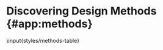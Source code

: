 # Discovering Design Methods {#app:methods}

<!--figure manually is tricky. try to load full latex? store in markdown table? add refs?-->

<!--## Table of 100 Design Methods-->

<!-- TODO write intro & add in refs? -->

\input{styles/methods-table}
